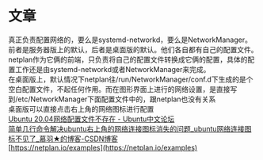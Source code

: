 # 文章
真正负责配置网络的，要么是systemd-networkd，要么是NetworkManager。前者是服务器版上的默认，后者是桌面版的默认。他们各自都有自己的配置文件。<br />netplan作为它俩的前端，只负责将自己的配置文件转换成它俩的配置，具体的配置工作还是由systemd-networkd或者NetworkManager来完成。<br />在桌面版上，默认情况下netplan往/run/NetworkManager/conf.d下生成的是个空白配置文件，不起任何作用。而在图形界面上进行的网络设置，是直接写到/etc/NetworkManager下面配置文件中的，跟netplan也没有关系<br />桌面版可以直接点击右上角的网络图标进行配置<br />[Ubuntu 20.04网络配置文件不存在 - Ubuntu中文论坛](https://forum.ubuntu.com.cn/viewtopic.php?t=491222)<br />[简单几行命令解决ubuntu右上角的网络连接图标消失的问题_ubuntu网络连接图标不见了_慕羽★的博客-CSDN博客](https://blog.csdn.net/qq_44339029/article/details/108916419)<br />[https://netplan.io/examples](https://netplan.io/examples)
